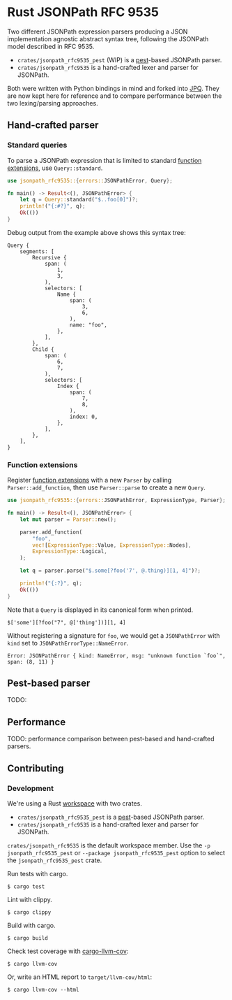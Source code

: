 # Rust JSONPath RFC 9535

Two different JSONPath expression parsers producing a JSON implementation agnostic abstract syntax tree, following the JSONPath model described in RFC 9535.

- `crates/jsonpath_rfc9535_pest` (WIP) is a [pest](https://github.com/pest-parser)-based JSONPath parser.
- `crates/jsonpath_rfc9535` is a hand-crafted lexer and parser for JSONPath.

Both were written with Python bindings in mind and forked into [JPQ](https://github.com/jg-rp/jpq). They are now kept here for reference and to compare performance between the two lexing/parsing approaches.

## Hand-crafted parser

### Standard queries

To parse a JSONPath expression that is limited to standard [function extensions], use `Query::standard`.

```rust
use jsonpath_rfc9535::{errors::JSONPathError, Query};

fn main() -> Result<(), JSONPathError> {
    let q = Query::standard("$..foo[0]")?;
    println!("{:#?}", q);
    Ok(())
}
```

Debug output from the example above shows this syntax tree:

```text
Query {
    segments: [
        Recursive {
            span: (
                1,
                3,
            ),
            selectors: [
                Name {
                    span: (
                        3,
                        6,
                    ),
                    name: "foo",
                },
            ],
        },
        Child {
            span: (
                6,
                7,
            ),
            selectors: [
                Index {
                    span: (
                        7,
                        8,
                    ),
                    index: 0,
                },
            ],
        },
    ],
}
```

### Function extensions

Register [function extensions] with a new `Parser` by calling `Parser::add_function`,
then use `Parser::parse` to create a new `Query`.

```rust
use jsonpath_rfc9535::{errors::JSONPathError, ExpressionType, Parser};

fn main() -> Result<(), JSONPathError> {
    let mut parser = Parser::new();

    parser.add_function(
        "foo",
        vec![ExpressionType::Value, ExpressionType::Nodes],
        ExpressionType::Logical,
    );

    let q = parser.parse("$.some[?foo('7', @.thing)][1, 4]")?;

    println!("{:?}", q);
    Ok(())
}
```

Note that a `Query` is displayed in its canonical form when printed.

```text
$['some'][?foo("7", @['thing'])][1, 4]
```

Without registering a signature for `foo`, we would get a `JSONPathError` with
`kind` set to `JSONPathErrorType::NameError`.

```text
Error: JSONPathError { kind: NameError, msg: "unknown function `foo`", span: (8, 11) }
```

[function extensions]: https://datatracker.ietf.org/doc/html/rfc9535#name-function-extensions

## Pest-based parser

TODO:

## Performance

TODO: performance comparison between pest-based and hand-crafted parsers.

## Contributing

### Development

We're using a Rust [workspace](https://doc.rust-lang.org/cargo/reference/workspaces.html) with two crates.

- `crates/jsonpath_rfc9535_pest` is a [pest](https://github.com/pest-parser)-based JSONPath parser.
- `crates/jsonpath_rfc9535` is a hand-crafted lexer and parser for JSONPath.

`crates/jsonpath_rfc9535` is the default workspace member. Use the `-p jsonpath_rfc9535_pest` or `--package jsonpath_rfc9535_pest` option to select the `jsonpath_rfc9535_pest` crate.

Run tests with cargo.

```shell
$ cargo test
```

Lint with clippy.

```shell
$ cargo clippy
```

Build with cargo.

```shell
$ cargo build
```

Check test coverage with [cargo-llvm-cov](https://lib.rs/crates/cargo-llvm-cov):

```shell
$ cargo llvm-cov
```

Or, write an HTML report to `target/llvm-cov/html`:

```shell
$ cargo llvm-cov --html
```
